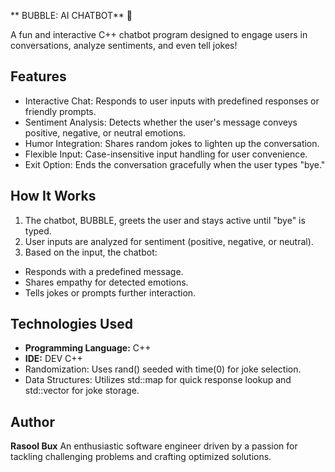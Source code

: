  ** BUBBLE: AI CHATBOT** 🤖

A fun and interactive C++ chatbot program designed to engage users in conversations, analyze sentiments, and even tell jokes!

## Features
- Interactive Chat: Responds to user inputs with predefined responses or friendly prompts.
- Sentiment Analysis: Detects whether the user's message conveys positive, negative, or neutral emotions.
- Humor Integration: Shares random jokes to lighten up the conversation.
- Flexible Input: Case-insensitive input handling for user convenience.
- Exit Option: Ends the conversation gracefully when the user types "bye."

## How It Works
1. The chatbot, BUBBLE, greets the user and stays active until "bye" is typed.
2. User inputs are analyzed for sentiment (positive, negative, or neutral).
3. Based on the input, the chatbot:
- Responds with a predefined message.
- Shares empathy for detected emotions.
- Tells jokes or prompts further interaction.

## Technologies Used
- **Programming Language:** C++
- **IDE:** DEV C++
- Randomization: Uses rand() seeded with time(0) for joke selection.
- Data Structures: Utilizes std::map for quick response lookup and std::vector for joke storage.

## Author
**Rasool Bux**
An enthusiastic software engineer driven by a passion for tackling challenging problems and crafting optimized solutions.
